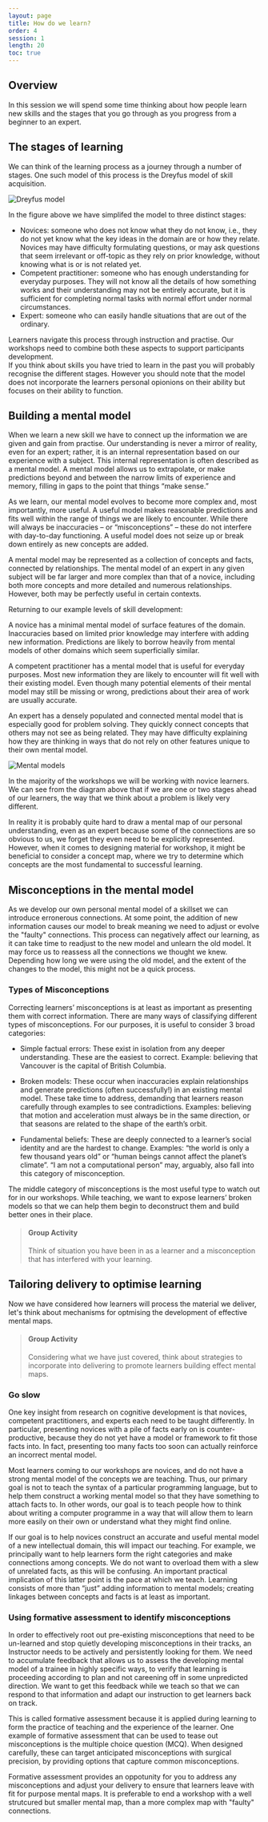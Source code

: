 ```yaml
---
layout: page
title: How do we learn? 
order: 4
session: 1
length: 20
toc: true
---
```



## Overview

In this session we will spend some time thinking about how people learn new skills and the stages that you go through as you progress from a beginner to an expert.  

## The stages of learning

We can think of the learning process as a journey through a number of stages. One such model of this process is the Dreyfus model of skill acquisition. 

![Dreyfus model](fig/skill-level.png)

In the figure above we have simplifed the model to three distinct stages: 

- Novices:
  someone who does not know what they do not know, i.e., they do not yet know what the key ideas in the domain are or how they relate. Novices may have difficulty formulating questions, or may ask questions that seem irrelevant or off-topic as they rely on prior knowledge, without knowing what is or is not related yet.
- Competent practitioner: 
  someone who has enough understanding for everyday purposes. They will not know all the details of how something works and their understanding may not be entirely accurate, but it is sufficient for completing normal tasks with normal effort under normal circumstances.
- Expert: 
  someone who can easily handle situations that are out of the ordinary.

Learners navigate this process through instruction and practise. Our workshops need to combine both these aspects to support participants development.  
If you think about skills you have tried to learn in the past you will probably recognise the different stages. However you should note that the model does not incorporate the learners personal opionions on their ability but focuses on their ability to function.

## Building a mental model

When we learn a new skill we have to connect up the information we are given and gain from practise. Our understanding is never a mirror of reality, even for an expert; rather, it is an internal representation based on our experience with a subject. This internal representation is often described as a mental model. A mental model allows us to extrapolate, or make predictions beyond and between the narrow limits of experience and memory, filling in gaps to the point that things “make sense.”

As we learn, our mental model evolves to become more complex and, most importantly, more useful. A useful model makes reasonable predictions and fits well within the range of things we are likely to encounter. While there will always be inaccuracies – or “misconceptions” – these do not interfere with day-to-day functioning. A useful model does not seize up or break down entirely as new concepts are added.


A mental model may be represented as a collection of concepts and facts, connected by relationships. The mental model of an expert in any given subject will be far larger and more complex than that of a novice, including both more concepts and more detailed and numerous relationships. However, both may be perfectly useful in certain contexts.

Returning to our example levels of skill development:

A novice has a minimal mental model of surface features of the domain. Inaccuracies based on limited prior knowledge may interfere with adding new information. Predictions are likely to borrow heavily from mental models of other domains which seem superficially similar.

A competent practitioner has a mental model that is useful for everyday purposes. Most new information they are likely to encounter will fit well with their existing model. Even though many potential elements of their mental model may still be missing or wrong, predictions about their area of work are usually accurate.

An expert has a densely populated and connected mental model that is especially good for problem solving. They quickly connect concepts that others may not see as being related. They may have difficulty explaining how they are thinking in ways that do not rely on other features unique to their own mental model.

![Mental models](fig/mental_models.jpeg)

In the majority of the workshops we will be working with novice learners. We can see from the diagram above that if we are one or two stages ahead of our learners, the way that we think about a problem is likely very different. 

In reality it is probably quite hard to draw a mental map of our personal understanding, even as an expert because some of the connections are so obvious to us, we forget they even need to be explicitly represented. However, when it comes to designing material for workshop, it might be beneficial to consider a concept map, where we try to determine which concepts are the most fundamental to successful learning.  

## Misconceptions in the mental model

As we develop our own personal mental model of a skillset we can introduce erronerous connections. At some point, the addition of new information causes our model to break meaning we need to adjust or evolve the "faulty" connections. This process can negatively affect our learning, as it can take time to readjust to the new model and unlearn the old model. It may force us to reassess all the connections we thought we knew. Depending how long we were using the old model, and the extent of the changes to the model, this might not be a quick process.

### Types of Misconceptions

Correcting learners’ misconceptions is at least as important as presenting them with correct information. There are many ways of classifying different types of misconceptions. For our purposes, it is useful to consider 3 broad categories:

- Simple factual errors:
  These exist in isolation from any deeper understanding. These are the easiest to correct. 
  Example: believing that Vancouver is the capital of British Columbia.

- Broken models: 
  These occur when inaccuracies explain relationships and generate predictions (often successfully!) in an existing mental model. These take time to address, demanding that learners reason carefully through examples to see contradictions. 
  Examples: believing that motion and acceleration must always be in the same direction, or that seasons are related to the shape of the earth’s orbit.
  
- Fundamental beliefs:
  These are deeply connected to a learner’s social identity and are the hardest to change.
  Examples: “the world is only a few thousand years old” or “human beings cannot affect the planet’s climate”. “I am not a computational person” may, arguably, also fall into this category of misconception.

The middle category of misconceptions is the most useful type to watch out for in our workshops. While teaching, we want to expose learners’ broken models so that we can help them begin to deconstruct them and build better ones in their place.

> #### Group Activity
> 
> Think of situation you have been in as a learner and a misconception that has interfered with your learning. 

## Tailoring delivery to optimise learning

Now we have considered how learners will process the material we deliver, let's think about mechanisms for optmising the development of effective mental maps. 

> #### Group Activity 
> 
> Considering what we have just covered, think about strategies to incorporate into delivering to promote learners building effect mental maps. 


### Go slow 

One key insight from research on cognitive development is that novices, competent practitioners, and experts each need to be taught differently. In particular, presenting novices with a pile of facts early on is counter-productive, because they do not yet have a model or framework to fit those facts into. In fact, presenting too many facts too soon can actually reinforce an incorrect mental model. 

Most learners coming to our workshops are novices, and do not have a strong mental model of the concepts we are teaching. Thus, our primary goal is not to teach the syntax of a particular programming language, but to help them construct a working mental model so that they have something to attach facts to. In other words, our goal is to teach people how to think about writing a computer programme in a way that will allow them to learn more easily on their own or understand what they might find online.

If our goal is to help novices construct an accurate and useful mental model of a new intellectual domain, this will impact our teaching. For example, we principally want to help learners form the right categories and make connections among concepts. We do not want to overload them with a slew of unrelated facts, as this will be confusing. An important practical implication of this latter point is the pace at which we teach. Learning consists of more than “just” adding information to mental models; creating linkages between concepts and facts is at least as important.

### Using formative assessment to identify misconceptions

In order to effectively root out pre-existing misconceptions that need to be un-learned and stop quietly developing misconceptions in their tracks, an Instructor needs to be actively and persistently looking for them. We need to accumulate feedback that allows us to assess the developing mental model of a trainee in highly specific ways, to verify that learning is proceeding according to plan and not careening off in some unpredicted direction. We want to get this feedback while we teach so that we can respond to that information and adapt our instruction to get learners back on track. 

This is called formative assessment because it is applied during learning to form the practice of teaching and the experience of the learner. One example of formative assessment that can be used to tease out misconceptions is the multiple choice question (MCQ). When designed carefully, these can target anticipated misconceptions with surgical precision, by providing options that capture common misconceptions. 

Formative assessment provides an oppotunity for you to address any misconceptions and adjust your delivery to ensure that learners leave with fit for purpose mental maps. It is preferable to end a workshop with a well strutcured but smaller mental map, than a more complex map with "faulty" connections. 
